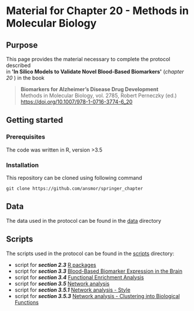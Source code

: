 # Material for Chapter 20 - Methods in Molecular Biology

## Purpose
This page provides the material necessary to complete the protocol described <br>
in <strong>'In Silico Models to Validate Novel Blood-Based Biomarkers'</strong> (<em>chapter 20 </em>) in the book <br>
><strong>Biomarkers for Alzheimer’s Disease Drug Development</strong><br>
Methods in Molecular Biology, vol. 2785, Robert Perneczky (ed.) <br>
https://doi.org/10.1007/978-1-0716-3774-6_20

## Getting started

### Prerequisites
The code was written in R, version >3.5

### Installation
This repository can be cloned using following command <br>
```
git clone https://github.com/ansmor/springer_chapter
```

## Data
The data used in the protocol can be found in the [data](data) directory

## Scripts
The scripts used in the protocol can be found in the [scripts](scripts) directory:<br>

- script for <strong><em>section 2.3</em></strong> [R packages](scripts/section_2.3)<br>
- script for <strong><em>section 3.3</em></strong> [Blood-Based Biomarker Expression in the Brain](scripts/section_3.3)<br>
- script for <strong><em>section 3.4</em></strong> [Functional Enrichment Analysis](scripts/section_3.4)<br>
- script for <strong><em>section 3.5</em></strong> [Network analysis](scripts/section_3.5)<br>
- script for <strong><em>section 3.5.1</em></strong> [Network analysis - Style](scripts/section_3.5.1)<br>
- script for <strong><em>section 3.5.3</em></strong> [Network analysis - Clustering into Biological Functions](scripts/section_3.5.3)<br>
